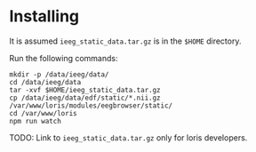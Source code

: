# Installing

It is assumed `ieeg_static_data.tar.gz` is in the `$HOME` directory.

Run the following commands:

```
mkdir -p /data/ieeg/data/
cd /data/ieeg/data
tar -xvf $HOME/ieeg_static_data.tar.gz
cp /data/ieeg/data/edf/static/*.nii.gz /var/www/loris/modules/eegbrowser/static/
cd /var/www/loris
npm run watch
```

TODO: Link to `ieeg_static_data.tar.gz` only for loris developers.
